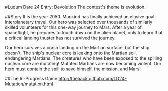 #Ludum Dare 24 Entry: Devolution
The contest's theme is evolution.

##Story
It is the year 2050. Mankind has finally achieved an elusive goal: interplanetary travel. Our hero was selected over thousands of similarly skilled volunteers for this one-way journey to Mars. After a year of spaceflight, he prepares to touch down on the alien planet, only to learn that a critical landing thuster has not survived the journey. 

Our hero survives a crash landing on the Martian surface, but the ship doesn't. The ship's nuclear core is leaking onto the Martian soil, endangering Martians. The creatures who have been exposed to the spilling nuclear core are mutating! Mutated Martians are now becoming violent. Our hero must contain the spill to save himself, the mission, and Mars!

##The In-Progress Game
http://thehack.github.com/LD24-Mutation/mutation.html

